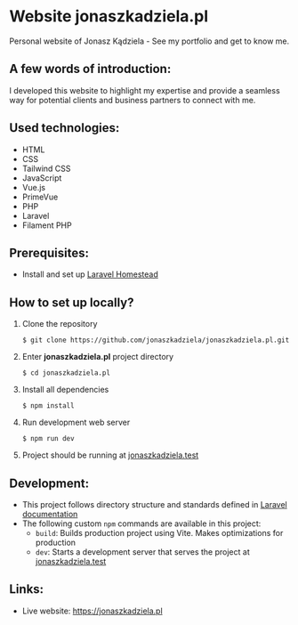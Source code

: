 # Website jonaszkadziela.pl
Personal website of Jonasz Kądziela - See my portfolio and get to know me.

## A few words of introduction:
I developed this website to highlight my expertise and provide a seamless way for potential clients and business partners to connect with me.

## Used technologies:
* HTML
* CSS
* Tailwind CSS
* JavaScript
* Vue.js
* PrimeVue
* PHP
* Laravel
* Filament PHP

## Prerequisites:
* Install and set up [Laravel Homestead](https://laravel.com/docs/11.x/homestead)

## How to set up locally?
1. Clone the repository
	```
	$ git clone https://github.com/jonaszkadziela/jonaszkadziela.pl.git
	```
1. Enter **jonaszkadziela.pl** project directory
	```
	$ cd jonaszkadziela.pl
	```
1. Install all dependencies
	```
	$ npm install
	```
1. Run development web server
	```
	$ npm run dev
	```
1. Project should be running at [jonaszkadziela.test](http://jonaszkadziela.test)

## Development:
* This project follows directory structure and standards defined in [Laravel documentation](https://laravel.com/docs/11.x/structure)
* The following custom `npm` commands are available in this project:
    * `build`: Builds production project using Vite. Makes optimizations for production
    * `dev`: Starts a development server that serves the project at [jonaszkadziela.test](http://jonaszkadziela.test)

## Links:
* Live website: https://jonaszkadziela.pl
